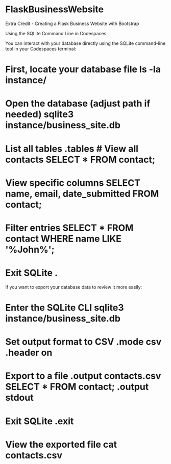 # FlaskBusinessWebsite
Extra Credit - Creating a Flask Business Website with Bootstrap

Using the SQLite Command Line in Codespaces

You can interact with your database directly using the SQLite command-line tool in your Codespaces terminal:

# First, locate your database file ls -la instance/ 
# Open the database (adjust path if needed) sqlite3 instance/business_site.db 
# List all tables .tables # View all contacts SELECT * FROM contact; 
# View specific columns SELECT name, email, date_submitted FROM contact; 
# Filter entries SELECT * FROM contact WHERE name LIKE '%John%'; 
# Exit SQLite .

If you want to export your database data to review it more easily:

# Enter the SQLite CLI sqlite3 instance/business_site.db 
# Set output format to CSV .mode csv .header on 
# Export to a file .output contacts.csv SELECT * FROM contact; .output stdout 
# Exit SQLite .exit 
# View the exported file cat contacts.csv